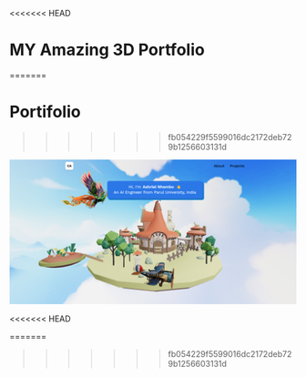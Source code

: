<<<<<<< HEAD
# MY Amazing 3D Portfolio 
=======
# Portifolio

>>>>>>> fb054229f5599016dc2172deb729b1256603131d

![3D Website](https://github.com/nashriel/Portfolio-3D/blob/main/Portifolio_page.png.png)


<<<<<<< HEAD

=======
>>>>>>> fb054229f5599016dc2172deb729b1256603131d
